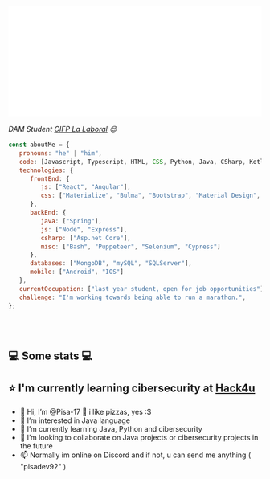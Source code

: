 <img src="https://github.com/reeveng/reeveng/blob/master/svg.svg"/>


<p><em>DAM Student <a href="https://twitter.com/lalaboralcifp?lang=es">CIFP La Laboral</a> 😊</br>
</em></p>


```javascript
const aboutMe = {
   pronouns: "he" | "him",
   code: [Javascript, Typescript, HTML, CSS, Python, Java, CSharp, Kotlin, Swift],
   technologies: {
      frontEnd: {
         js: ["React", "Angular"],
         css: ["Materialize", "Bulma", "Bootstrap", "Material Design", "Semantic UI"]
      },
      backEnd: {
         java: ["Spring"],
         js: ["Node", "Express"],
         csharp: ["Asp.net Core"],
         misc: ["Bash", "Puppeteer", "Selenium", "Cypress"]
      },
      databases: ["MongoDB", "mySQL", "SQLServer"],
      mobile: ["Android", "IOS"]
   },
   currentOccupation: ["last year student, open for job opportunities"],
   challenge: "I'm working towards being able to run a marathon.",
};
```
</br></br>
<h2>💻 Some stats 💻</h2>

⭐️ I'm currently learning cibersecurity at <a href="Hack4u.io">Hack4u</a>
---
<!---
Pisa-17/Pisa-17 is a ✨ special ✨ repository because its `README.md` (this file) appears on your GitHub profile.
You can click the Preview link to take a look at your changes.
--->
- 👋 Hi, I’m @Pisa-17 🍕 i like pizzas, yes :S
- 👀 I’m interested in Java language
- 🌱 I’m currently learning Java, Python and cibersecurity 
- 💞️ I’m looking to collaborate on Java projects or cibersecurity projects in the future 
- 📫 Normally im online on Discord and if not, u can send me anything ( "pisadev92" ) 
